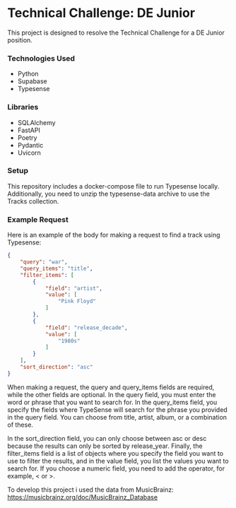 # Technical Challenge: DE Junior
This project is designed to resolve the Technical Challenge for a DE Junior position.

### Technologies Used
* Python
* Supabase
* Typesense

### Libraries
* SQLAlchemy
* FastAPI
* Poetry
* Pydantic
* Uvicorn
  
### Setup
This repository includes a docker-compose file to run Typesense locally. Additionally, you need to unzip the typesense-data archive to use the Tracks collection.

### Example Request
Here is an example of the body for making a request to find a track using Typesense:
```json
{
    "query": "war",
    "query_items": "title",
    "filter_items": [
        {
            "field": "artist",
            "value": [
                "Pink Floyd"
            ]
        },
        {
            "field": "release_decade",
            "value": [
                "1980s"
            ]
        }
    ],
    "sort_direction": "asc"
}
```
When making a request, the query and query_items fields are required, while the other fields are optional. In the query field, you must enter the word or phrase that you want to search for. In the query_items field, you specify the fields where TypeSense will search for the phrase you provided in the query field. You can choose from title, artist, album, or a combination of these.

In the sort_direction field, you can only choose between asc or desc because the results can only be sorted by release_year. Finally, the filter_items field is a list of objects where you specify the field you want to use to filter the results, and in the value field, you list the values you want to search for. If you choose a numeric field, you need to add the operator, for example, < or >.

To develop this project i used the data from MusicBrainz: https://musicbrainz.org/doc/MusicBrainz_Database
